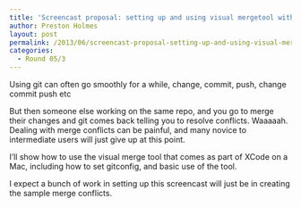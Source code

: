 ```yaml
---
title: 'Screencast proposal: setting up and using visual mergetool with git'
author: Preston Holmes
layout: post
permalink: /2013/06/screencast-proposal-setting-up-and-using-visual-mergetool-with-git/
categories:
  - Round 05/3
---
```

Using git can often go smoothly for a while, change, commit, push, change commit push etc

But then someone else working on the same repo, and you go to merge their changes and git comes back telling you to resolve conflicts. Waaaaah. Dealing with merge conflicts can be painful, and many novice to intermediate users will just give up at this point.

I&#8217;ll show how to use the visual merge tool that comes as part of XCode on a Mac, including how to set gitconfig, and basic use of the tool.

I expect a bunch of work in setting up this screencast will just be in creating the sample merge conflicts.
